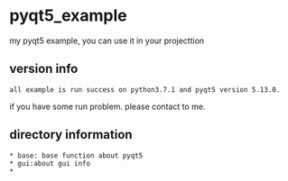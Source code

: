 # pyqt5_example
my pyqt5 example, you can use it in your projecttion

## version info
    all example is run success on python3.7.1 and pyqt5 version 5.13.0.
if you have some run problem. please contact to me.

## directory information
    
    * base: base function about pyqt5 
    * gui:about gui info 
    * 
## 
